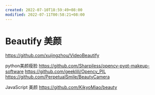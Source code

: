 ```yaml
---
created: 2022-07-10T18:59:49+08:00
modified: 2022-07-11T00:58:21+08:00
---
```


# Beautify 美颜

https://github.com/xujingzhou/VideoBeautify

python美颜瘦脸
https://github.com/Sharpiless/opencv-pyqt-makeup-software
https://github.com/geeklili/Opencv_PIL
https://github.com/PerpetualSmile/BeautyCamera

JavaScript 美颜
https://github.com/KikyoMiao/beauty
